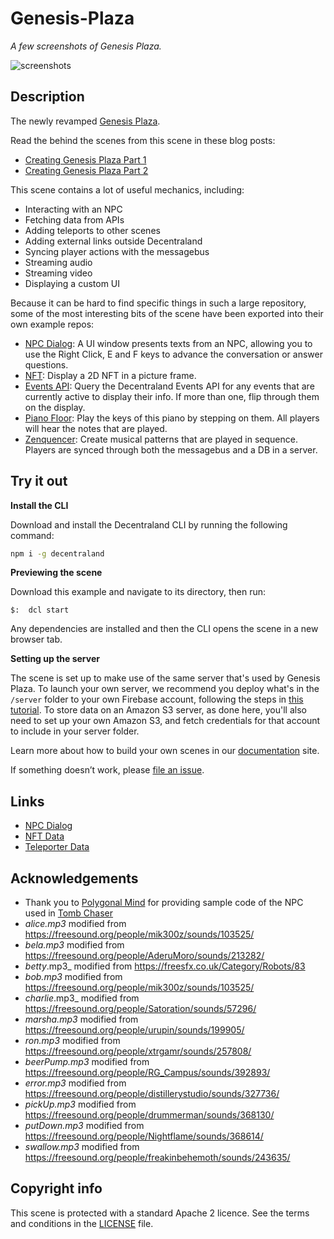 # Genesis-Plaza

_A few screenshots of Genesis Plaza._

![screenshots](https://github.com/decentraland-scenes/Genesis-Plaza/blob/master/screenshots/genesis-plaza-final.jpg)

## Description
The newly revamped [Genesis Plaza](https://play.decentraland.org/).

Read the behind the scenes from this scene in these blog posts:
- [Creating Genesis Plaza Part 1](https://decentraland.org/blog/tutorials/creating-genesis-plaza-part-1/)
- [Creating Genesis Plaza Part 2](https://decentraland.org/blog/tutorials/creator-genesis-plaza-part-2/)

This scene contains a lot of useful mechanics, including:
- Interacting with an NPC
- Fetching data from APIs
- Adding teleports to other scenes
- Adding external links outside Decentraland
- Syncing player actions with the messagebus
- Streaming audio
- Streaming video
- Displaying a custom UI

Because it can be hard to find specific things in such a large repository, some of the most interesting bits of the scene have been exported into their own example repos:

- [NPC Dialog](https://github.com/decentraland-scenes/npc-dialog-example-scene): A UI window presents texts from an NPC, allowing you to use the Right Click, E and F keys to advance the conversation or answer questions.
- [NFT](https://github.com/decentraland-scenes/Certified-criptokitty): Display a 2D NFT in a picture frame.
- [Events API](https://github.com/decentraland-scenes/Events-API): Query the Decentraland Events API for any events that are currently active to display their info. If more than one, flip through them on the display.
- [Piano Floor](https://github.com/decentraland-scenes/piano-floor-example-scene): Play the keys of this piano by stepping on them. All players will hear the notes that are played.
- [Zenquencer](https://github.com/decentraland-scenes/Zenquencer): Create musical patterns that are played in sequence. Players are synced through both the messagebus and a DB in a server.


## Try it out

**Install the CLI**

Download and install the Decentraland CLI by running the following command:

```bash
npm i -g decentraland
```

**Previewing the scene**

Download this example and navigate to its directory, then run:

```
$:  dcl start
```

Any dependencies are installed and then the CLI opens the scene in a new browser tab.

**Setting up the server**

The scene is set up to make use of the same server that's used by Genesis Plaza. To launch your own server, we recommend you deploy what's in the `/server` folder to your own Firebase account, following the steps in [this tutorial](https://decentraland.org/blog/tutorials/servers-part-2/). To store data on an Amazon S3 server, as done here, you'll also need to set up your own Amazon S3, and fetch credentials for that account to include in your server folder.

Learn more about how to build your own scenes in our [documentation](https://docs.decentraland.org/) site.

If something doesn’t work, please [file an issue](https://github.com/decentraland-scenes/Awesome-Repository/issues/new).



## Links
- [NPC Dialog](https://docs.google.com/spreadsheets/d/1cpD_T0jgLFA0zrU5izp5y60Q2nof2ok-Eof1mbTBfgE/edit?usp=sharing) 
- [NFT Data](https://docs.google.com/spreadsheets/d/157IMZB91LFsBRnEofxlBO0nqjDAWLITOFLWnA414Pck/edit?usp=sharing)
- [Teleporter Data](https://docs.google.com/spreadsheets/d/1Hhv_B8lq9hDAmONi9iqcBRZXN2TIoaNx6SKs71Cfqj8/edit?usp=sharing)

## Acknowledgements
- Thank you to [Polygonal Mind](https://www.polygonalmind.com/) for providing sample code of the NPC used in [Tomb Chaser](https://play.decentraland.org/?position=12,46) 
- _alice.mp3_ modified from https://freesound.org/people/mik300z/sounds/103525/
- _bela.mp3_ modified from https://freesound.org/people/AderuMoro/sounds/213282/
- _betty_.mp3_ modified from https://freesfx.co.uk/Category/Robots/83
- _bob.mp3_ modified from https://freesound.org/people/mik300z/sounds/103525/ 
- _charlie_.mp3_ modified from https://freesound.org/people/Satoration/sounds/57296/ 
- _marsha.mp3_ modified from https://freesound.org/people/urupin/sounds/199905/
- _ron.mp3_ modified from https://freesound.org/people/xtrgamr/sounds/257808/
- _beerPump.mp3_ modified from https://freesound.org/people/RG_Campus/sounds/392893/
- _error.mp3_ modified from https://freesound.org/people/distillerystudio/sounds/327736/
- _pickUp.mp3_ modified from https://freesound.org/people/drummerman/sounds/368130/
- _putDown.mp3_ modified from https://freesound.org/people/Nightflame/sounds/368614/
- _swallow.mp3_ modified from https://freesound.org/people/freakinbehemoth/sounds/243635/

## Copyright info

This scene is protected with a standard Apache 2 licence. See the terms and conditions in the [LICENSE](/LICENSE) file.

